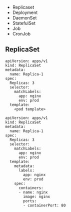 * Replicaset
* Deployment
* DaemonSet
* StatefulSet
* Job
* CronJob

## ReplicaSet
```
apiVersion: apps/v1
kind: ReplicaSet
metadata:
  name: Replica-1        
spec:
  Replicas: 3
  selector:
    matchLabels:
      app: nginx
      env: prod
  template:
    <pod template>
```
```
apiVersion: apps/v1
kind: ReplicaSet
metadata:
  name: Replica-1        
spec:
  Replicas: 3
  selector:
    matchLabels:
      app: nginx
      env: prod
  template:
    metadata:
      labels:
        app: nginx
        env: prod
    spec:
      containers:
      - name: nginx
        image: nginx
        ports:
        - containerPort: 80
```
